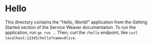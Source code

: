 # Hello

This directory contains the "Hello, World!" application from the Getting Started
section of the Service Weaver documentation. To run the application, run `go run .`.
Then, curl the `/hello` endpoint, like `curl localhost:12345/hello?name=Alice`.
